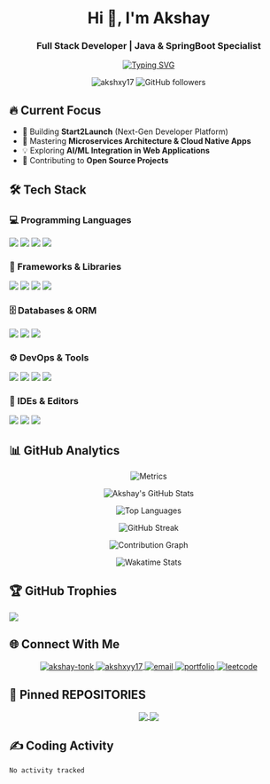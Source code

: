 <h1 align="center">Hi 👋, I'm Akshay</h1>
<h3 align="center">Full Stack Developer | Java & SpringBoot Specialist</h3>

<p align="center">
  <a href="https://git.io/typing-svg">
    <img src="https://readme-typing-svg.demolab.com?font=Fira+Code&pause=1000&color=22C3E6&center=true&vCenter=true&width=435&lines=Clean+Code+Enthusiast;Problem+Solver;Continuous+Learner;Full+Stack+Developer;Open+Source+Contributor" alt="Typing SVG" />
  </a>
</p>

<p align="center">
  <img src="https://komarev.com/ghpvc/?username=akshxy17&label=Profile%20views&color=0e75b6&style=flat" alt="akshxy17" /> 
  <img src="https://img.shields.io/github/followers/akshxy17?label=Follow&style=social" alt="GitHub followers">
</p>

## 🔥 Current Focus
- 🚀 Building **Start2Launch** (Next-Gen Developer Platform)
- 🌱 Mastering **Microservices Architecture & Cloud Native Apps**
- 💡 Exploring **AI/ML Integration in Web Applications**
- 🔄 Contributing to **Open Source Projects**

## 🛠️ Tech Stack

### 💻 Programming Languages
<p>
  <img src="https://img.shields.io/badge/Java-ED8B00?style=for-the-badge&logo=openjdk&logoColor=white" />
  <img src="https://img.shields.io/badge/JavaScript-F7DF1E?style=for-the-badge&logo=javascript&logoColor=black" />
  <img src="https://img.shields.io/badge/HTML5-E34F26?style=for-the-badge&logo=html5&logoColor=white" />
  <img src="https://img.shields.io/badge/CSS3-1572B6?style=for-the-badge&logo=css3&logoColor=white" />
</p>

### 🚀 Frameworks & Libraries
<p>
  <img src="https://img.shields.io/badge/Spring-6DB33F?style=for-the-badge&logo=spring&logoColor=white" />
  <img src="https://img.shields.io/badge/Spring_Boot-F2F4F9?style=for-the-badge&logo=spring-boot" />
  <img src="https://img.shields.io/badge/React-20232A?style=for-the-badge&logo=react&logoColor=61DAFB" />
  <img src="https://img.shields.io/badge/Bootstrap-563D7C?style=for-the-badge&logo=bootstrap&logoColor=white" />
</p>

### 🗄️ Databases & ORM
<p>
  <img src="https://img.shields.io/badge/MySQL-005C84?style=for-the-badge&logo=mysql&logoColor=white" />
  <img src="https://img.shields.io/badge/MongoDB-4EA94B?style=for-the-badge&logo=mongodb&logoColor=white" />
  <img src="https://img.shields.io/badge/Hibernate-59666C?style=for-the-badge&logo=Hibernate&logoColor=white" />
</p>

### ⚙️ DevOps & Tools
<p>
  <img src="https://img.shields.io/badge/Docker-2CA5E0?style=for-the-badge&logo=docker&logoColor=white" />
  <img src="https://img.shields.io/badge/GitHub_Actions-2088FF?style=for-the-badge&logo=github-actions&logoColor=white" />
  <img src="https://img.shields.io/badge/Postman-FF6C37?style=for-the-badge&logo=postman&logoColor=white" />
  <img src="https://img.shields.io/badge/Vercel-000000?style=for-the-badge&logo=vercel&logoColor=white" />
</p>

### 🔧 IDEs & Editors
<p>
  <img src="https://img.shields.io/badge/Visual_Studio_Code-0078D4?style=for-the-badge&logo=visual%20studio%20code&logoColor=white" />
  <img src="https://img.shields.io/badge/Eclipse-2C2255?style=for-the-badge&logo=eclipse&logoColor=white" />
  <img src="https://img.shields.io/badge/IntelliJ_IDEA-000000.svg?style=for-the-badge&logo=intellij-idea&logoColor=white" />
</p>

## 📊 GitHub Analytics

<div align="center">
  
  ![Metrics](https://metrics.lecoq.io/akshxy17?template=classic&base.header=0&base.activity=0&base.community=0&base.repositories=0&base.metadata=0&achievements=1&achievements.threshold=C&achievements.secrets=true&achievements.display=detailed&achievements.limit=0&config.timezone=Asia%2FKolkata)
  
  ![Akshay's GitHub Stats](https://github-readme-stats.vercel.app/api?username=akshxy17&show_icons=true&theme=radical&hide_border=true&include_all_commits=true&count_private=true&show_owner=true)
  
  ![Top Languages](https://github-readme-stats.vercel.app/api/top-langs/?username=akshxy17&theme=radical&hide_border=true&layout=compact&langs_count=10&exclude_repo=github-readme-stats)
  
  ![GitHub Streak](https://streak-stats.demolab.com/?user=akshxy17&theme=radical&hide_border=true&fire=DD2727&currStreakNum=DD2727)
  
  ![Contribution Graph](https://github-readme-activity-graph.vercel.app/graph?username=akshxy17&theme=react-dark&hide_border=true&area=true&custom_title=My%20Contribution%20Graph)
  
  ![Wakatime Stats](https://github-readme-stats.vercel.app/api/wakatime?username=akshxy17&theme=radical&hide_border=true&layout=compact)
</div>

## 🏆 GitHub Trophies
![](https://github-profile-trophy.vercel.app/?username=akshxy17&theme=radical&no-frame=true&no-bg=true&margin-w=4&row=2&column=4)

## 🌐 Connect With Me
<p align="center">
  <a href="https://linkedin.com/in/akshay-tonk" target="blank">
    <img align="center" src="https://img.shields.io/badge/LinkedIn-0077B5?style=for-the-badge&logo=linkedin&logoColor=white" alt="akshay-tonk" />
  </a>
  <a href="https://instagram.com/akshxyy17" target="blank">
    <img align="center" src="https://img.shields.io/badge/Instagram-E4405F?style=for-the-badge&logo=instagram&logoColor=white" alt="akshxyy17" />
  </a>
  <a href="mailto:akshayverma79936@gmail.com" target="blank">
    <img align="center" src="https://img.shields.io/badge/Gmail-D14836?style=for-the-badge&logo=gmail&logoColor=white" alt="email" />
  </a>
  <a href="https://personal-portfolio-steel-rho.vercel.app/" target="blank">
    <img align="center" src="https://img.shields.io/badge/Portfolio-%23000000.svg?style=for-the-badge&logo=firefox&logoColor=#FF7139" alt="portfolio" />
  </a>
  <a href="https://leetcode.com/yourusername/" target="blank">
    <img align="center" src="https://img.shields.io/badge/-LeetCode-FFA116?style=for-the-badge&logo=LeetCode&logoColor=black" alt="leetcode" />
  </a>
</p>

## 📌 Pinned REPOSITORIES
<div align="center">
  <a href="https://github.com/akshxy17/your-repo-name">
    <img align="center" src="https://github-readme-stats.vercel.app/api/pin/?username=akshxy17&repo=your-repo-name&theme=radical" />
  </a>
  <a href="https://github.com/akshxy17/another-repo">
    <img align="center" src="https://github-readme-stats.vercel.app/api/pin/?username=akshxy17&repo=another-repo&theme=radical" />
  </a>
</div>

## ✍️ Coding Activity
<!--START_SECTION:waka-->
```text
No activity tracked
